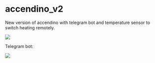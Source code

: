 # accendino_v2
New version of accendino with telegram bot and temperature sensor to switch heating remotely.

<img src="https://i.imgur.com/HzjmjrO.jpg" style="max-width:500px;">

Telegram bot:

<img src="https://i.imgur.com/sAw6gSr.jpg" style="max-width:500px;">
